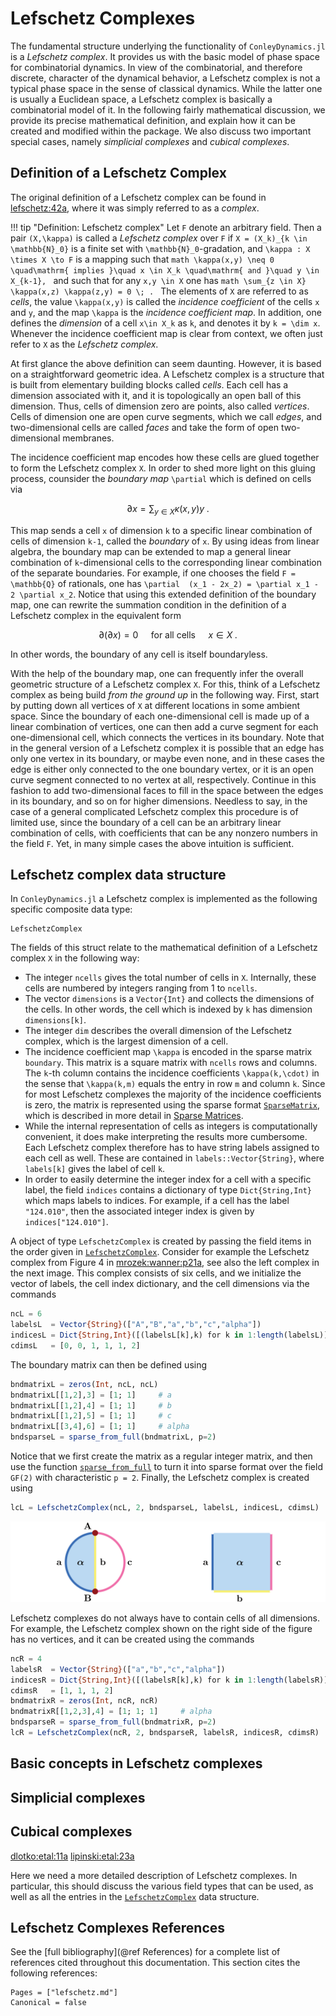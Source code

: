 # Lefschetz Complexes

The fundamental structure underlying the functionality of `ConleyDynamics.jl` is
a *Lefschetz complex*. It provides us with the basic model of phase space for
combinatorial dynamics. In view of the combinatorial, and therefore discrete,
character of the dynamical behavior, a Lefschetz complex is not a typical phase
space in the sense of classical dynamics. While the latter one is usually a
Euclidean space, a Lefschetz complex is basically a combinatorial model of it.
In the following fairly mathematical discussion, we provide its precise
mathematical definition, and explain how it can be created and modified within
the package. We also discuss two important special cases, namely *simplicial
complexes* and *cubical complexes*.

## Definition of a Lefschetz Complex

The original definition of a Lefschetz complex can be found in
[lefschetz:42a](@cite), where it was simply referred to as a *complex*.

!!! tip "Definition: Lefschetz complex"
    Let ``F`` denote an arbitrary field. Then a pair ``(X,\kappa)``
    is called a *Lefschetz complex* over ``F`` if
    ``X = (X_k)_{k \in \mathbb{N}_0}`` is a finite set with
    ``\mathbb{N}_0``-gradation, and ``\kappa : X \times X \to F``
    is a mapping such that
    ```math
       \kappa(x,y) \neq 0
       \quad\mathrm{ implies }\quad
       x \in X_k
       \quad\mathrm{ and }\quad y \in X_{k-1},
    ```
    and such that for any ``x,y \in X`` one has
    ```math
       \sum_{z \in X} \kappa(x,z) \kappa(z,y) = 0 \; .
    ```
    The elements of ``X`` are referred to as *cells*, the
    value ``\kappa(x,y)`` is called the *incidence coefficient*
    of the cells ``x`` and ``y``, and the map ``\kappa`` is the
    *incidence coefficient map*. In addition, one defines the
    *dimension* of a cell ``x\in X_k`` as ``k``, and denotes it
    by ``k = \dim x``. Whenever the incidence coefficient map
    is clear from context, we often just refer to ``X`` as the
    *Lefschetz complex*.

At first glance the above definition can seem daunting. However,
it is based on a straightforward geometric idea. A Lefschetz 
complex is a structure that is built from elementary building
blocks called *cells*. Each cell has a dimension associated with
it, and it is topologically an open ball of this dimension. Thus,
cells of dimension zero are points, also called *vertices*. Cells
of dimension one are open curve segments, which we call *edges*,
and two-dimensional cells are called *faces* and take the form
of open two-dimensional membranes.

The incidence coefficient map encodes how these cells are glued
together to form the Lefschetz complex ``X``. In order to shed
more light on this gluing process, counsider the *boundary map*
``\partial`` which is defined on cells via

```math
   \partial x = \sum_{y \in X} \kappa(x,y) y \; .
```

This map sends a cell ``x`` of dimension ``k`` to a specific 
linear combination of cells of dimension ``k-1``, called the
*boundary* of ``x``. By using ideas from linear algebra, the
boundary map can be extended to map a general linear combination
of ``k``-dimensional cells to the corresponding linear combination
of the separate boundaries. For example, if one chooses the field
``F = \mathbb{Q}`` of rationals, one has ``\partial  (x_1 - 2x_2)
= \partial x_1 - 2 \partial x_2``. Notice that using this extended
definition of the boundary map, one can rewrite the summation
condition in the definition of a Lefschetz complex in the
equivalent form

```math
   \partial( \partial x) = 0
   \quad\text{ for all cells }\quad
   x \in X \; .
```

In other words, the boundary of any cell is itself boundaryless.

With the help of the boundary map, one can frequently infer the
overall geometric structure of a Lefschetz complex ``X``. For this,
think of a Lefschetz complex as being build *from the ground up* in
the following way. First, start by putting down all vertices of ``X``
at different locations in some ambient space. Since the boundary of
each one-dimensional cell is made up of a linear combination of
vertices, one can then add a curve segment for each one-dimensional
cell, which connects the vertices in its boundary. Note that in the
general version of a Lefschetz complex it is possible that an edge
has only one vertex in its boundary, or maybe even none, and in these
cases the edge is either only connected to the one boundary vertex,
or it is an open curve segment connected to no vertex at all,
respectively. Continue in this fashion to add two-dimensional
faces to fill in the space between the edges in its boundary,
and so on for higher dimensions. Needless to say, in the case
of a general complicated Lefschetz complex this procedure is
of limited use, since the boundary of a cell can be an arbitrary
linear combination of cells, with coefficients that can be any
nonzero numbers in the field ``F``. Yet, in many simple cases
the above intuition is sufficient.

## Lefschetz complex data structure

In `ConleyDynamics.jl` a Lefschetz complex is implemented as the
following specific composite data type:

```@docs; canonical=false
LefschetzComplex
```

The fields of this struct relate to the mathematical definition
of a Lefschetz complex ``X`` in the following way:

- The integer `ncells` gives the total number of cells in ``X``.
  Internally, these cells are numbered by integers ranging from 1
  to `ncells`.
- The vector `dimensions` is a `Vector{Int}` and collects the 
  dimensions of the cells. In other words, the cell which is indexed
  by `k` has dimension `dimensions[k]`.
- The integer `dim` describes the overall dimension of the Lefschetz
  complex, which is the largest dimension of a cell.
- The incidence coefficient map ``\kappa`` is encoded in the sparse
  matrix `boundary`. This matrix is a square matrix with `ncells` 
  rows and columns. The ``k``-th column contains the incidence
  coefficients ``\kappa(k,\cdot)`` in the sense that ``\kappa(k,m)``
  equals the entry in row ``m`` and column ``k``. Since for most
  Lefschetz complexes the majority of the incidence coefficients
  is zero, the matrix is represented using the sparse format
  [`SparseMatrix`](@ref), which is described in more detail
  in [Sparse Matrices](@ref).
- While the internal representation of cells as integers is 
  computationally convenient, it does make interpreting the
  results more cumbersome. Each Lefschetz complex therefore has
  to have string labels assigned to each cell as well. These are
  contained in `labels::Vector{String}`, where `labels[k]` gives
  the label of cell `k`.
- In order to easily determine the integer index for a cell with
  a specific label, the field `indices` contains a dictionary
  of type `Dict{String,Int}` which maps labels to indices. For 
  example, if a cell has the label `"124.010"`, then the associated
  integer index is given by `indices["124.010"]`.

A object of type `LefschetzComplex` is created by passing the
field items in the order given in [`LefschetzComplex`](@ref).
Consider for example the Lefschetz complex from Figure 4
in [mrozek:wanner:p21a](@cite), see also the left complex in the
next image. This complex consists of six cells, and we initialize
the vector of labels, the cell index dictionary, and the cell 
dimensions via the commands

```julia
ncL = 6
labelsL  = Vector{String}(["A","B","a","b","c","alpha"])
indicesL = Dict{String,Int}([(labelsL[k],k) for k in 1:length(labelsL)])
cdimsL   = [0, 0, 1, 1, 1, 2]
```

The boundary matrix can then be defined using

```julia
bndmatrixL = zeros(Int, ncL, ncL)
bndmatrixL[[1,2],3] = [1; 1]     # a
bndmatrixL[[1,2],4] = [1; 1]     # b
bndmatrixL[[1,2],5] = [1; 1]     # c
bndmatrixL[[3,4],6] = [1; 1]     # alpha
bndsparseL = sparse_from_full(bndmatrixL, p=2)
```

Notice that we first create the matrix as a regular integer 
matrix, and then use the function [`sparse_from_full`](@ref) 
to turn it into sparse format over the field ``GF(2)`` with
characteristic `p = 2`. Finally, the Lefschetz complex is
created using

```julia
lcL = LefschetzComplex(ncL, 2, bndsparseL, labelsL, indicesL, cdimsL)
```

![Two sample Lefschetz complexes](img/lefschetzex1.png)

Lefschetz complexes do not always have to contain cells of
all dimensions. For example, the Lefschetz complex shown on the
right side of the figure has no vertices, and it can be created
using the commands

```julia
ncR = 4
labelsR  = Vector{String}(["a","b","c","alpha"])
indicesR = Dict{String,Int}([(labelsR[k],k) for k in 1:length(labelsR)])
cdimsR   = [1, 1, 1, 2]
bndmatrixR = zeros(Int, ncR, ncR)
bndmatrixR[[1,2,3],4] = [1; 1; 1]     # alpha
bndsparseR = sparse_from_full(bndmatrixR, p=2)
lcR = LefschetzComplex(ncR, 2, bndsparseR, labelsR, indicesR, cdimsR)
```

## Basic concepts in Lefschetz complexes



## Simplicial complexes


## Cubical complexes





[dlotko:etal:11a](@cite)
[lipinski:etal:23a](@cite)





Here we need a more detailed description of Lefschetz complexes.
In particular, this should discuss the various field types that
can be used, as well as all the entries in the [`LefschetzComplex`](@ref)
data structure.



## Lefschetz Complexes References

See the [full bibliography](@ref References) for a complete list
of references cited throughout this documentation. This section cites
the following references:

```@bibliography
Pages = ["lefschetz.md"]
Canonical = false
```

